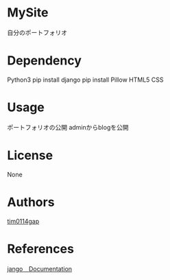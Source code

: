 # MySite
自分のポートフォリオ

# Dependency
Python3
pip install django
pip install Pillow
HTML5
CSS

# Usage
ポートフォリオの公開
adminからblogを公開

# License
None

# Authors
[tim0114gap](https://github.com/tim0114gap/)   

# References
[jango　Documentation](https://docs.djangoproject.com/en/2.2/)
